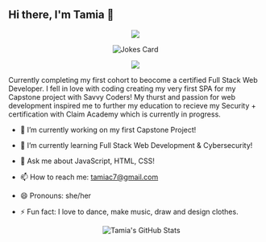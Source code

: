 ## Hi there, I'm Tamia 👋

<p align="center">
  <img src="https://readme-typing-svg.demolab.com/?lines=Full+Stack+Developer;Creative+Coder;Lifelong+Learner&center=true&width=440&height=45&color=F7AF3E&vCenter=true&pause=1000&size=22" />
</p>

<!-- HTML -->
<p align="center"> <img src="https://readme-jokes.vercel.app/api" alt="Jokes Card" /></p>

<p align="center"> <img src="https://img.shields.io/badge/-Node.js-black?style=flat-square&logo=node.js", src="https://img.shields.io/badge/-MongoDB-black?style=flat-square&logo=mongodb"/></p>


Currently completing my first cohort to beocome a certified Full Stack Web Developer. I fell in love with coding creating my very first SPA for my Capstone project with Savvy Coders! My thurst and passion for web development inspired me to further my education to recieve my Security + certification with Claim Academy which is currently in progress.

- 🔭 I’m currently working on my first Capstone Project!
- 🌱 I’m currently learning Full Stack Web Development & Cybersecurity!
- 💬 Ask me about JavaScript, HTML, CSS!
- 📫 How to reach me: tamiac7@gmail.com
- 😄 Pronouns: she/her
- ⚡ Fun fact: I love to dance, make music, draw and design clothes.

  <p align="center">
  <img src="https://github-readme-stats.vercel.app/api?username=tamiac7&show_icons=true&theme=gruvbox" alt="Tamia's GitHub Stats" />
</p>
